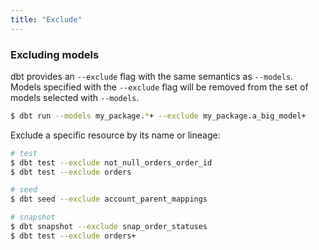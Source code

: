 ```yaml
---
title: "Exclude"
---
```


### Excluding models
dbt provides an `--exclude` flag with the same semantics as `--models`. Models specified with the `--exclude` flag will be removed from the set of models selected with `--models`.

```bash
$ dbt run --models my_package.*+ --exclude my_package.a_big_model+
```

Exclude a specific resource by its name or lineage:

```bash
# test
$ dbt test --exclude not_null_orders_order_id
$ dbt test --exclude orders

# seed
$ dbt seed --exclude account_parent_mappings

# snapshot
$ dbt snapshot --exclude snap_order_statuses
$ dbt test --exclude orders+
```